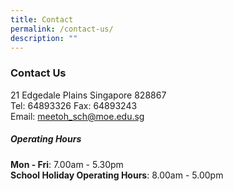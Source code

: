 ```yaml
---
title: Contact
permalink: /contact-us/
description: ""
---
```

### Contact Us
  
21 Edgedale Plains Singapore 828867 <br>
Tel: 64893326 Fax: 64893243 <br>
Email:&nbsp;[meetoh\_sch@moe.edu.sg](mailto:meetoh_sch@moe.edu.sg)

##### **Operating Hours**
**Mon - Fri**:&nbsp;7.00am - 5.30pm  <br>
**School Holiday Operating Hours**:&nbsp;8.00am - 5.00pm
